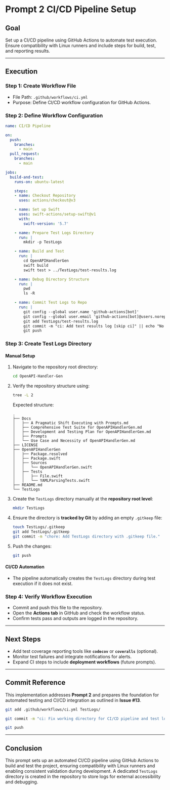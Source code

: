 # Prompt 2 CI/CD Pipeline Setup

## Goal
Set up a CI/CD pipeline using GitHub Actions to automate test execution. Ensure compatibility with Linux runners and include steps for build, test, and reporting results.

---

## Execution

### Step 1: Create Workflow File
- File Path: `.github/workflows/ci.yml`
- Purpose: Define CI/CD workflow configuration for GitHub Actions.

### Step 2: Define Workflow Configuration
```yaml
name: CI/CD Pipeline

on:
  push:
    branches:
      - main
  pull_request:
    branches:
      - main

jobs:
  build-and-test:
    runs-on: ubuntu-latest

    steps:
    - name: Checkout Repository
      uses: actions/checkout@v3

    - name: Set up Swift
      uses: swift-actions/setup-swift@v1
      with:
        swift-version: '5.7'

    - name: Prepare Test Logs Directory
      run: |
        mkdir -p TestLogs

    - name: Build and Test
      run: |
        cd OpenAPIHandlerGen
        swift build
        swift test > ../TestLogs/test-results.log

    - name: Debug Directory Structure
      run: |
        pwd
        ls -R

    - name: Commit Test Logs to Repo
      run: |
        git config --global user.name 'github-actions[bot]'
        git config --global user.email 'github-actions[bot]@users.noreply.github.com'
        git add TestLogs/test-results.log
        git commit -m "ci: Add test results log [skip ci]" || echo "No changes to commit"
        git push
```

### Step 3: Create Test Logs Directory
#### Manual Setup
1. Navigate to the repository root directory:
   ```bash
   cd OpenAPI-Handler-Gen
   ```
2. Verify the repository structure using:
   ```bash
   tree -L 2
   ```
   Expected structure:
   ```
   .
   ├── Docs
   │   ├── A Pragmatic Shift Executing with Prompts.md
   │   ├── Comprehensive Test Suite for OpenAPIHandlerGen.md
   │   ├── Development and Testing Plan for OpenAPIHandlerGen.md
   │   ├── Prompts
   │   └── Use Case and Necessity of OpenAPIHandlerGen.md
   ├── LICENSE
   ├── OpenAPIHandlerGen
   │   ├── Package.resolved
   │   ├── Package.swift
   │   ├── Sources
   │   │   └── OpenAPIHandlerGen.swift
   │   ├── Tests
   │   │   ├── File.swift
   │   │   └── YAMLParsingTests.swift
   ├── README.md
   └── TestLogs
   ```
3. Create the `TestLogs` directory manually at the **repository root level**:
   ```bash
   mkdir TestLogs
   ```
4. Ensure the directory is **tracked by Git** by adding an empty `.gitkeep` file:
   ```bash
   touch TestLogs/.gitkeep
   git add TestLogs/.gitkeep
   git commit -m "chore: Add TestLogs directory with .gitkeep file."
   ```
5. Push the changes:
   ```bash
   git push
   ```

#### CI/CD Automation
- The pipeline automatically creates the `TestLogs` directory during test execution if it does not exist.

### Step 4: Verify Workflow Execution
- Commit and push this file to the repository.
- Open the **Actions tab** in GitHub and check the workflow status.
- Confirm tests pass and outputs are logged in the repository.

---

## Next Steps
- Add test coverage reporting tools like **`codecov`** or **`coveralls`** (optional).
- Monitor test failures and integrate notifications for alerts.
- Expand CI steps to include **deployment workflows** (future prompts).

---

## Commit Reference
This implementation addresses **Prompt 2** and prepares the foundation for automated testing and CI/CD integration as outlined in **Issue #13**.

```bash
git add .github/workflows/ci.yml TestLogs/

git commit -m "ci: Fix working directory for CI/CD pipeline and test logs output. References #13."

git push
```

---

## Conclusion
This prompt sets up an automated CI/CD pipeline using GitHub Actions to build and test the project, ensuring compatibility with Linux runners and enabling consistent validation during development. A dedicated `TestLogs` directory is created in the repository to store logs for external accessibility and debugging.

